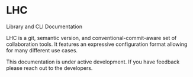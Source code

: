 # LHC

Library and CLI Documentation

LHC is a git, semantic version, and conventional-commit-aware set of collaboration tools. It features an expressive configuration format allowing for many different use cases.

This documentation is under active development. If you have feedback please reach out to the developers.

